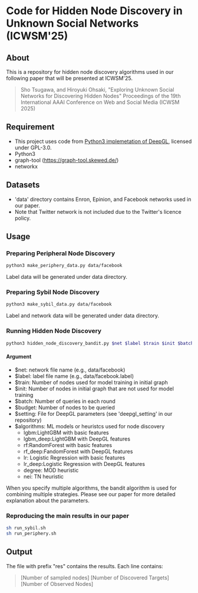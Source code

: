 # Code for Hidden Node Discovery in Unknown Social Networks (ICWSM'25)
## About
This is a repository for hidden node discovery algorithms used in our following paper that will be presented at ICWSM'25.
> Sho Tsugawa, and Hiroyuki Ohsaki, "Exploring Unknown Social Networks for Discovering Hidden Nodes" Proceedings of the 19th International AAAI Conference on Web and Social Media (ICWSM 2025)

## Requirement
* This project uses code from [Python3 implemetation of DeepGL](https://github.com/takanori-fujiwara/deepgl), licensed under GPL-3.0.
* Python3
* graph-tool (https://graph-tool.skewed.de/)
* networkx

## Datasets
* 'data' directory contains Enron, Epinion, and Facebook networks used in our paper.
* Note that Twitter network is not included due to the Twitter's licence policy.

## Usage
### Preparing Peripheral Node Discovery
 ```bash
python3 make_periphery_data.py data/facebook
```
Label data will be generated under data directory.

### Preparing Sybil Node Discovery
 ```bash
python3 make_sybil_data.py data/facebook
```
Label and network data will be generated under data directory.

### Running Hidden Node Discovery
 ```bash
python3 hidden_node_discovery_bandit.py $net $label $train $init $batch $budget $setting $algorithms
```
#### Argument
* $net: network file name (e.g., data/facebook)
* $label: label file name (e.g., data/facebook.label)
* $train: Number of nodes used for model training in initial graph
* $init: Number of nodes in initial graph that are not used for model training
* $batch: Number of queries in each round
* $budget: Number of nodes to be queried
* $setting: File for DeepGL parameters (see 'deepgl_setting' in our repository)
* $algorithms: ML models or heuristcs used for node discovery
  * lgbm:LightGBM with basic features
  * lgbm_deep:LightGBM with DeepGL features
  * rf:RandomForest with basic features
  * rf_deep:FandomForest with DeepGL features
  * lr: Logistic Regression with basic features
  * lr_deep:Logistic Regression with DeepGL features
  * degree: MOD heuristic
  * nei: TN heuristic

When you specify multiple algorithms, the bandit algorithm is used for combining multiple strategies.
Please see our paper for more detailed explanation about the parameters.

### Reproducing the main results in our paper

 ```bash
sh run_sybil.sh
sh run_periphery.sh
```

## Output
The file with prefix "res" contains the results.
Each line contains:
> [Number of sampled nodes] [Number of Discovered Targets] [Number of Observed Nodes]

  

  
